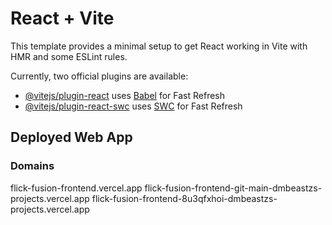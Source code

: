 # React + Vite

This template provides a minimal setup to get React working in Vite with HMR and some ESLint rules.

Currently, two official plugins are available:

- [@vitejs/plugin-react](https://github.com/vitejs/vite-plugin-react/blob/main/packages/plugin-react/README.md) uses [Babel](https://babeljs.io/) for Fast Refresh
- [@vitejs/plugin-react-swc](https://github.com/vitejs/vite-plugin-react-swc) uses [SWC](https://swc.rs/) for Fast Refresh

## Deployed Web App
### Domains
flick-fusion-frontend.vercel.app
flick-fusion-frontend-git-main-dmbeastzs-projects.vercel.app
flick-fusion-frontend-8u3qfxhoi-dmbeastzs-projects.vercel.app



